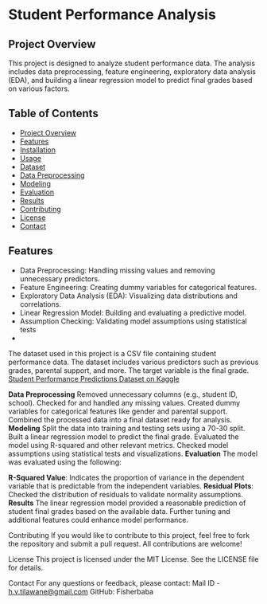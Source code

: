 # Student Performance Analysis

## Project Overview

This project is designed to analyze student performance data. The analysis includes data preprocessing, feature engineering, exploratory data analysis (EDA), and building a linear regression model to predict final grades based on various factors.

## Table of Contents

- [Project Overview](#project-overview)
- [Features](#features)
- [Installation](#installation)
- [Usage](#usage)
- [Dataset](#dataset)
- [Data Preprocessing](#data-preprocessing)
- [Modeling](#modeling)
- [Evaluation](#evaluation)
- [Results](#results)
- [Contributing](#contributing)
- [License](#license)
- [Contact](#contact)

## Features

- Data Preprocessing: Handling missing values and removing unnecessary predictors.
- Feature Engineering: Creating dummy variables for categorical features.
- Exploratory Data Analysis (EDA): Visualizing data distributions and correlations.
- Linear Regression Model: Building and evaluating a predictive model.
- Assumption Checking: Validating model assumptions using statistical tests
- 
The dataset used in this project is a CSV file containing student performance data. The dataset includes various predictors such as previous grades, parental support, and more. The target variable is the final grade.
[Student Performance Predictions Dataset on Kaggle](https://www.kaggle.com/datasets/haseebindata/student-performance-predictions/data)
 

**Data Preprocessing**
Removed unnecessary columns (e.g., student ID, school).
Checked for and handled any missing values.
Created dummy variables for categorical features like gender and parental support.
Combined the processed data into a final dataset ready for analysis.
**Modeling**
Split the data into training and testing sets using a 70-30 split.
Built a linear regression model to predict the final grade.
Evaluated the model using R-squared and other relevant metrics.
Checked model assumptions using statistical tests and visualizations.
**Evaluation**
The model was evaluated using the following:

**R-Squared Value**: Indicates the proportion of variance in the dependent variable that is predictable from the independent variables.
**Residual Plots**: Checked the distribution of residuals to validate normality assumptions.
**Results**
The linear regression model provided a reasonable prediction of student final grades based on the available data. Further tuning and additional features could enhance model performance.

Contributing
If you would like to contribute to this project, feel free to fork the repository and submit a pull request. All contributions are welcome!

License
This project is licensed under the MIT License. See the LICENSE file for details.

Contact
For any questions or feedback, please contact:
Mail ID - h.v.tilawane@gmail.com
GitHub: Fisherbaba

